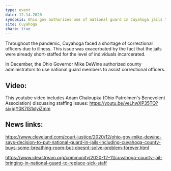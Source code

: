 ```yaml
---
type: event
date: 12.14.2020
synopsis: Ohio gov authorizes use of national guard in Cuyahoga jails to shore up staffing
site: Cuyahoga
share: true
---
```

Throughout the pandemic, Cuyahoga faced a shortage of correctional officers due to illness. This issue was exacerbated by the fact that the jails were already short-staffed for the level of individuals incarcerated. 

In December, the Ohio Governor Mike DeWine authorized county administrators to use national guard members to assist correctional officers. 

## Video:

This youtube video includes Adam Chaloupka (Ohio Patrolmen's Benevolent Association) discussing staffing issues: https://youtu.be/veLhwXP35TQ?si=jqY0K7IS1xlyiZmm 

## News links:

https://www.cleveland.com/court-justice/2020/12/ohio-gov-mike-dewine-says-decision-to-put-national-guard-in-jails-including-cuyahoga-county-buys-some-breathing-room-but-doesnt-solve-problem-forever.html

https://www.ideastream.org/community/2020-12-11/cuyahoga-county-jail-bringing-in-national-guard-to-replace-sick-staff

